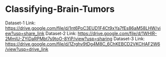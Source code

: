 # Classifying-Brain-Tumors
Dataset-1 Link: https://drive.google.com/file/d/1nt6PoC3EUD1F4Ct9xYa7fEs86aM58LHW/view?usp=share_link
Dataset-2 Link: https://drive.google.com/file/d/1WHlR-2MmlU-ZYiDaRPMbt7s9toO-8YiP/view?usp=sharing
Dataset-3 Link: https://drive.google.com/file/d/1Zrghv9tDg4M8C_6ChKEBCD2VKCHAF2W6/view?usp=drive_link

